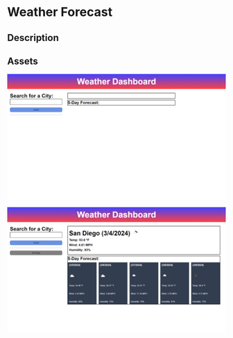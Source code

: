 # Weather Forecast

## Description

## Assets

![](./assets/images/weather-forecast.png)

![](./assets/images/weather-forecast%202.png)
